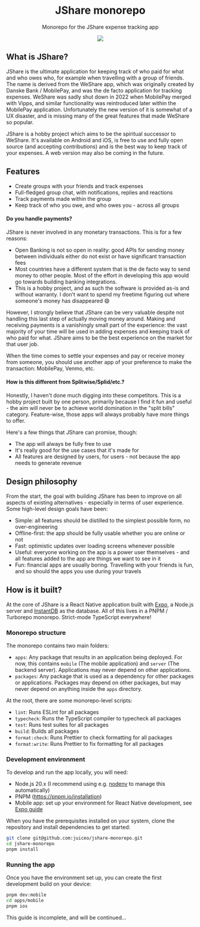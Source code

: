 <div align="center">
  <h1>JShare monorepo</h1>
  <p>Monorepo for the JShare expense tracking app</p>
  <img src="https://github.com/juiceo/jshare-monorepo/actions/workflows/test.yml/badge.svg?branch=main" />
</div>

## What is JShare?

JShare is the ultimate application for keeping track of who paid for what and who owes who, for example when travelling with a group of friends. The name is derived from the WeShare app, which was originally created by Danske Bank / MobilePay, and was the de facto application for tracking expenses. WeShare was sadly shut down in 2022 when MobilePay merged with Vipps, and similar functionality was reintroduced later within the MobilePay application. Unfortunately the new version of it is somewhat of a UX disaster, and is missing many of the great features that made WeShare so popular.

JShare is a hobby project which aims to be the spiritual successor to WeShare. It's available on Android and iOS, is free to use and fully open source (and accepting contributions) and is the best way to keep track of your expenses. A web version may also be coming in the future. 

## Features

- Create groups with your friends and track expenses
- Full-fledged group chat, with notifications, replies and reactions
- Track payments made within the group
- Keep track of who you owe, and who owes you - across all groups

#### Do you handle payments?

JShare is never involved in any monetary transactions. This is for a few reasons: 

- Open Banking is not so open in reality: good APIs for sending money between individuals either do not exist or have significant transaction fees
- Most countries have a different system that is the de facto way to send money to other people. Most of the effort in developing this app would go towards building banking integrations.
- This is a hobby project, and as such the software is provided as-is and without warranty. I don't want to spend my freetime figuring out where someone's money has disappeared 😄

However, I strongly believe that JShare can be very valuable despite not handling this last step of actually moving money around. Making and receiving payments is a vanishingly small part of the experience: the vast majority of your time will be used in adding expenses and keeping track of who paid for what. JShare aims to be the best experience on the market for that user job.

When the time comes to settle your expenses and pay or receive money from someone, you should use another app of your preference to make the transaction: MobilePay, Venmo, etc.

#### How is this different from Splitwise/Splid/etc.?

Honestly, I haven't done much digging into these competitors. This is a hobby project built by one person, primarily because I find it fun and useful - the aim will never be to achieve world domination in the "split bills" category. Feature-wise, those apps will always probably have more things to offer.

Here's a few things that JShare can promise, though: 

- The app will always be fully free to use
- It's really good for the use cases that it's made for
- All features are designed by users, for users - not because the app needs to generate revenue

## Design philosophy

From the start, the goal with building JShare has been to improve on all aspects of existing alternatives - especially in terms of user experience. Some high-level design goals have been:

- Simple: all features should be distilled to the simplest possible form, no over-engineering
- Offline-first: the app should be fully usable whether you are online or not
- Fast: optimistic updates over loading screens whenever possible
- Useful: everyone working on the app is a power user themselves - and all features added to the app are things we want to see in it
- Fun: financial apps are usually boring. Travelling with your friends is fun, and so should the apps you use during your travels

## How is it built?

At the core of JShare is a React Native application built with [Expo](https://expo.dev/), a Node.js server and [InstantDB](https://www.instantdb.com/) as the database. All of this lives in a PNPM / Turborepo monorepo. Strict-mode TypeScript everywhere!

### Monorepo structure

The monorepo contains two main folders: 

- `apps`: Any package that results in an application being deployed. For now, this contains `mobile` (The mobile application) and `server` (The backend server). Applications may never depend on other applications.
- `packages`: Any package that is used as a dependency for other packages or applications. Packages may depend on other packages, but may never depend on anything inside the `apps` directory.

At the root, there are some monorepo-level scripts: 

- `lint`: Runs ESLint for all packages
- `typecheck`: Runs the TypeScript compiler to typecheck all packages
- `test`: Runs test suites for all packages
- `build`: Builds all packages
- `format:check`: Runs Prettier to check formatting for all packages
- `format:write`: Runs Prettier to fix formatting for all packages

### Development environment

To develop and run the app locally, you will need:

- Node.js 20.x (I recommend using e.g. [nodenv](https://github.com/nodenv/nodenv) to manage this automatically)
- PNPM (https://pnpm.io/installation)
- Mobile app: set up your environment for React Native development, see [Expo guide](https://docs.expo.dev/get-started/set-up-your-environment/?mode=development-build)

When you have the prerequisites installed on your system, clone the repository and install dependencies to get started: 

```bash
git clone git@github.com:juiceo/jshare-monorepo.git
cd jshare-monorepo
pnpm install
```

### Running the app

Once you have the environment set up, you can create the first development build on your device:

```bash
pnpm dev:mobile
cd apps/mobile
pnpm ios
```

This guide is incomplete, and will be continued...
